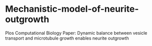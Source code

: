 # Mechanistic-model-of-neurite-outgrowth
Plos Computational Biology Paper: Dynamic balance between vesicle transport and microtubule growth enables neurite outgrowth
